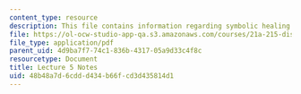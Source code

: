 ```yaml
---
content_type: resource
description: This file contains information regarding symbolic healing and harming.
file: https://ol-ocw-studio-app-qa.s3.amazonaws.com/courses/21a-215-disease-and-health-culture-society-and-ethics-spring-2012/48b48a7d6cddd434b66fcd3d435814d1_MIT21A_215S12_lecture_05.pdf
file_type: application/pdf
parent_uid: 4d9ba7f7-74c1-836b-4317-05a9d33c4f8c
resourcetype: Document
title: Lecture 5 Notes
uid: 48b48a7d-6cdd-d434-b66f-cd3d435814d1
---
```

